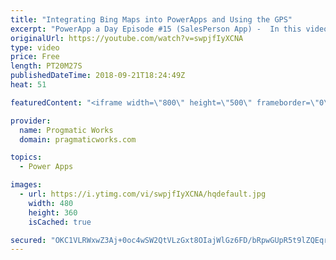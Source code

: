 ```yaml
---
title: "Integrating Bing Maps into PowerApps and Using the GPS"
excerpt: "PowerApp a Day Episode #15 (SalesPerson App) -  In this video, you'll learn how to create an application that uses Bing Maps to give your users a dynamic maps system that uses your GPS.  Power App and Power Platform Training : https://pragmaticworks.com/training/on-demand-training  Create your map API:"
originalUrl: https://youtube.com/watch?v=swpjfIyXCNA
type: video
price: Free
length: PT20M27S
publishedDateTime: 2018-09-21T18:24:49Z
heat: 51

featuredContent: "<iframe width=\"800\" height=\"500\" frameborder=\"0\" src=\"https://www.youtube.com/embed/swpjfIyXCNA\" allow=\"accelerometer; autoplay; encrypted-media; gyroscope; picture-in-picture\" allowfullscreen></iframe>"

provider:
  name: Progmatic Works
  domain: pragmaticworks.com

topics:
  - Power Apps

images:
  - url: https://i.ytimg.com/vi/swpjfIyXCNA/hqdefault.jpg
    width: 480
    height: 360
    isCached: true

secured: "OKC1VLRWxwZ3Aj+0oc4wSW2QtVLzGxt8OIajWlGz6FD/bRpwGUpR5t9lZQEqrX57puekROTTFGGTradjYlgmXvFlyrm1w/n4o31JYhnhvpSjTAyDft60Upd+JG22nEEyoT4WNymRCYzaUzBB5HS4AkhD3sD81Z/dLpGwpGfmoTGWAXeHWPyenlK/zIijCNVGhPSo3ZBJOGGA+17+ydWNZdsNOn0n1sgKrD4MDTZubOHXC05kREUX3cRJnimzlEeiFdlCQz9E7aYdS0aNnC58ebAVfeUvv8Ngjh9zRAVXIm9SmCFYqeKuG5e/rFQdDfh9PxK+INCKHbgHGkR7FeJP7VMCDsYajqzCuGaNFdm22CXGXuKCmNoSgqA99qP1WNgIq7Wv7xbzXqMysRwzcLs0itISuqvniv47suNMLlV3Tw8=;6GfgdCVHh5PpdlJUWy2U7g=="
---
```


